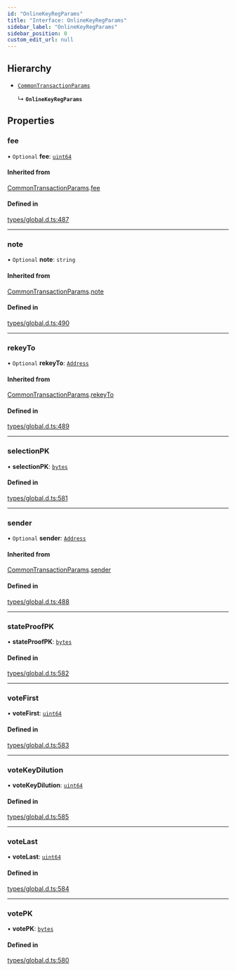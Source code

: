 ```yaml
---
id: "OnlineKeyRegParams"
title: "Interface: OnlineKeyRegParams"
sidebar_label: "OnlineKeyRegParams"
sidebar_position: 0
custom_edit_url: null
---
```


## Hierarchy

- [`CommonTransactionParams`](CommonTransactionParams.md)

  ↳ **`OnlineKeyRegParams`**

## Properties

### fee

• `Optional` **fee**: [`uint64`](../modules.md#uint64)

#### Inherited from

[CommonTransactionParams](CommonTransactionParams.md).[fee](CommonTransactionParams.md#fee)

#### Defined in

[types/global.d.ts:487](https://github.com/algorand-devrel/tealscript/blob/9bf633c1/types/global.d.ts#L487)

___

### note

• `Optional` **note**: `string`

#### Inherited from

[CommonTransactionParams](CommonTransactionParams.md).[note](CommonTransactionParams.md#note)

#### Defined in

[types/global.d.ts:490](https://github.com/algorand-devrel/tealscript/blob/9bf633c1/types/global.d.ts#L490)

___

### rekeyTo

• `Optional` **rekeyTo**: [`Address`](../classes/Address.md)

#### Inherited from

[CommonTransactionParams](CommonTransactionParams.md).[rekeyTo](CommonTransactionParams.md#rekeyto)

#### Defined in

[types/global.d.ts:489](https://github.com/algorand-devrel/tealscript/blob/9bf633c1/types/global.d.ts#L489)

___

### selectionPK

• **selectionPK**: [`bytes`](../modules.md#bytes)

#### Defined in

[types/global.d.ts:581](https://github.com/algorand-devrel/tealscript/blob/9bf633c1/types/global.d.ts#L581)

___

### sender

• `Optional` **sender**: [`Address`](../classes/Address.md)

#### Inherited from

[CommonTransactionParams](CommonTransactionParams.md).[sender](CommonTransactionParams.md#sender)

#### Defined in

[types/global.d.ts:488](https://github.com/algorand-devrel/tealscript/blob/9bf633c1/types/global.d.ts#L488)

___

### stateProofPK

• **stateProofPK**: [`bytes`](../modules.md#bytes)

#### Defined in

[types/global.d.ts:582](https://github.com/algorand-devrel/tealscript/blob/9bf633c1/types/global.d.ts#L582)

___

### voteFirst

• **voteFirst**: [`uint64`](../modules.md#uint64)

#### Defined in

[types/global.d.ts:583](https://github.com/algorand-devrel/tealscript/blob/9bf633c1/types/global.d.ts#L583)

___

### voteKeyDilution

• **voteKeyDilution**: [`uint64`](../modules.md#uint64)

#### Defined in

[types/global.d.ts:585](https://github.com/algorand-devrel/tealscript/blob/9bf633c1/types/global.d.ts#L585)

___

### voteLast

• **voteLast**: [`uint64`](../modules.md#uint64)

#### Defined in

[types/global.d.ts:584](https://github.com/algorand-devrel/tealscript/blob/9bf633c1/types/global.d.ts#L584)

___

### votePK

• **votePK**: [`bytes`](../modules.md#bytes)

#### Defined in

[types/global.d.ts:580](https://github.com/algorand-devrel/tealscript/blob/9bf633c1/types/global.d.ts#L580)
